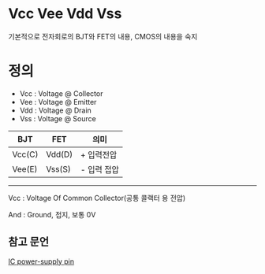 # Vcc Vee Vdd Vss

기본적으로 전자회로의 BJT와 FET의 내용, CMOS의 내용을 숙지



# 정의

- Vcc : Voltage @ Collector 
- Vee : Voltage @ Emitter
- Vdd : Voltage @ Drain
- Vss : Voltage @ Source



| BJT    | FET    | 의미        |
| ------ | ------ | ----------- |
| Vcc(C) | Vdd(D) | + 입력전압  |
| Vee(E) | Vss(S) | - 입력 접압 |



----

Vcc : Voltage Of Common Collector(공통 콜랙터 용 전압)

And : Ground, 접지, 보통 0V



## 참고 문언

[IC power-supply pin](https://en.wikipedia.org/wiki/IC_power-supply_pin)